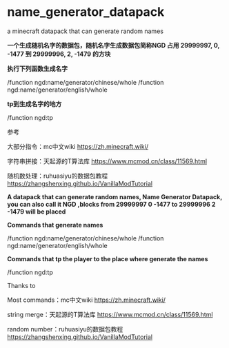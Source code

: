 # name_generator_datapack
a minecraft datapack that can generate random names

**一个生成随机名字的数据包，随机名字生成数据包简称NGD
占用 29999997, 0, -1477 到 29999996, 2, -1479 的方块**

**执行下列函数生成名字**

/function ngd:name/generator/chinese/whole
/function ngd:name/generator/english/whole

**tp到生成名字的地方** 

/function ngd:tp

参考

大部分指令：mc中文wiki https://zh.minecraft.wiki/

字符串拼接：天起源的T算法库 https://www.mcmod.cn/class/11569.html

随机数处理：ruhuasiyu的数据包教程 https://zhangshenxing.github.io/VanillaModTutorial


**A datapack that can generate random names, Name Generator Datapack, you can also call it NGD
,blocks from 29999997 0 -1477 to 29999996 2 -1479 will be placed**

**Commands that generate names**

/function ngd:name/generator/chinese/whole
/function ngd:name/generator/english/whole

**Commands that tp the player to the place where generate the names**

/function ngd:tp

Thanks to

Most commands：mc中文wiki https://zh.minecraft.wiki/

string merge：天起源的T算法库 https://www.mcmod.cn/class/11569.html

random number：ruhuasiyu的数据包教程 https://zhangshenxing.github.io/VanillaModTutorial
